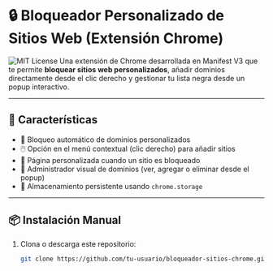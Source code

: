 # 🔒 Bloqueador Personalizado de Sitios Web (Extensión Chrome)
![MIT License](https://img.shields.io/badge/license-MIT-green)
Una extensión de Chrome desarrollada en Manifest V3 que te permite **bloquear sitios web personalizados**, añadir dominios directamente desde el clic derecho y gestionar tu lista negra desde un popup interactivo.

---

## 🚀 Características

- 🛑 Bloqueo automático de dominios personalizados
- 🖱️ Opción en el menú contextual (clic derecho) para añadir sitios
- 🧩 Página personalizada cuando un sitio es bloqueado
- 🧠 Administrador visual de dominios (ver, agregar o eliminar desde el popup)
- 🔐 Almacenamiento persistente usando `chrome.storage`

---

## 📦 Instalación Manual

1. Clona o descarga este repositorio:
   ```bash
   git clone https://github.com/tu-usuario/bloqueador-sitios-chrome.git

